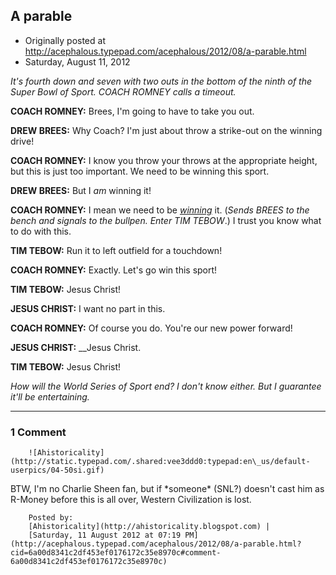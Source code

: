 ## A parable

 * Originally posted at http://acephalous.typepad.com/acephalous/2012/08/a-parable.html
 * Saturday, August 11, 2012



_It's fourth down and seven with two outs in the bottom of the ninth of the Super Bowl of Sport. COACH ROMNEY calls a timeout._

**COACH ROMNEY:** Brees, I'm going to have to take you out.

**DREW BREES:** Why Coach? I'm just about throw a strike-out on the winning drive!

**COACH ROMNEY:** I know you throw your throws at the appropriate height, but this is just too important. We need to be winning this sport.

**DREW BREES:** But I _am_ winning it!

**COACH ROMNEY:** I mean we need to be _[winning](http://www.vulture.com/2011/03/charlie\_sheen\_glossary.html)_ it. (_Sends BREES to the bench and signals to the bullpen. Enter TIM TEBOW_.) I trust you know what to do with this.

**TIM TEBOW:** Run it to left outfield for a touchdown!

**COACH ROMNEY:** Exactly. Let's go win this sport!

**TIM TEBOW:** Jesus Christ!

**JESUS CHRIST:** I want no part in this.

**COACH ROMNEY:** Of course you do. You're our new power forward!

**JESUS CHRIST:** __Jesus Christ.

**TIM TEBOW:** Jesus Christ!

_How will the World Series of Sport end? I don't know either. But I guarantee it'll be entertaining._

		

* * *

### 1 Comment 

		

                
[]()

	

		![Ahistoricality](http://static.typepad.com/.shared:vee3ddd0:typepad:en\_us/default-userpics/04-50si.gif)
	

	

		

BTW, I'm no Charlie Sheen fan, but if \*someone\* (SNL?) doesn't cast him as R-Money before this is all over, Western Civilization is lost.

	

		Posted by:
		[Ahistoricality](http://ahistoricality.blogspot.com) |
		[Saturday, 11 August 2012 at 07:19 PM](http://acephalous.typepad.com/acephalous/2012/08/a-parable.html?cid=6a00d8341c2df453ef0176172c35e8970c#comment-6a00d8341c2df453ef0176172c35e8970c)

		

        